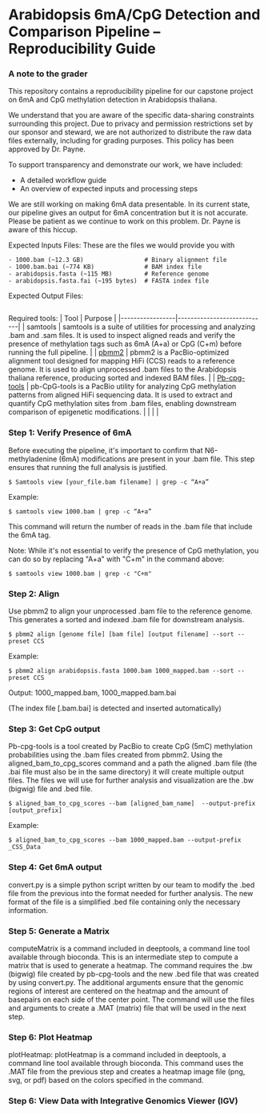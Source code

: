 # Arabidopsis 6mA/CpG Detection and Comparison Pipeline – Reproducibility Guide

### A note to the grader
This repository contains a reproducibility pipeline for our capstone project on 6mA and CpG methylation detection in Arabidopsis thaliana.

We understand that you are aware of the specific data-sharing constraints surrounding this project. Due to privacy and permission restrictions set by our sponsor and steward, we are not authorized to distribute the raw data files externally, including for grading purposes. This policy has been approved by Dr. Payne.

To support transparency and demonstrate our work, we have included:
- A detailed workflow guide
- An overview of expected inputs and processing steps
  
We are still working on making 6mA data presentable. In its current state, our pipeline gives an output for 6mA concentration but it is not accurate. Please be patient as we continue to work on this problem. Dr. Payne is aware of this hiccup.

Expected Inputs Files:
These are the files we would provide you with
  ```
  - 1000.bam (~12.3 GB)                 # Binary alignment file
  - 1000.bam.bai (~774 KB)              # BAM index file
  - arabidopsis.fasta (~115 MB)         # Reference genome
  - arabidopsis.fasta.fai (~195 bytes)  # FASTA index file
  ```

Expected Output Files:
  ```

  ```

Required tools:
| Tool | Purpose |
|-----------------|----------------------------|
| samtools | samtools is a suite of utilities for processing and analyzing .bam and .sam files. It is used to inspect aligned reads and verify the presence of methylation tags such as 6mA (A+a) or CpG (C+m) before running the full pipeline. |
| [pbmm2](https://github.com/PacificBiosciences/pbmm2) | pbmm2 is a PacBio-optimized alignment tool designed for mapping HiFi (CCS) reads to a reference genome. It is used to align unprocessed .bam files to the Arabidopsis thaliana reference, producing sorted and indexed BAM files. |
| [Pb-cpg-tools](https://github.com/PacificBiosciences/pb-CpG-tools) | pb-CpG-tools is a PacBio utility for analyzing CpG methylation patterns from aligned HiFi sequencing data. It is used to extract and quantify CpG methylation sites from .bam files, enabling downstream comparison of epigenetic modifications. |
|  |  |


### Step 1: Verify Presence of 6mA
Before executing the pipeline, it's important to confirm that N6-methyladenine (6mA) modifications are present in your .bam file. This step ensures that running the full analysis is justified.

  ```
  $ Samtools view [your_file.bam filename] | grep -c “A+a”
  ```
Example:
  ```
  $ samtools view 1000.bam | grep -c “A+a”
  ```

This command will return the number of reads in the .bam file that include the 6mA tag. 

Note: While it's not essential to verify the presence of CpG methylation, you can do so by replacing "A+a" with "C+m" in the command above:

  ```
  $ samtools view 1000.bam | grep -c "C+m"
  ```

### Step 2: Align 
Use pbmm2 to align your unprocessed .bam file to the reference genome. This generates a sorted and indexed .bam file for downstream analysis.

  ```
  $ pbmm2 align [genome file] [bam file] [output filename] --sort --preset CCS
  ```
Example:
  ```
  $ pbmm2 align arabidopsis.fasta 1000.bam 1000_mapped.bam --sort --preset CCS
  ```
Output: 1000_mapped.bam, 1000_mapped.bam.bai

(The index file [.bam.bai] is detected and inserted automatically)

### Step 3: Get CpG output
Pb-cpg-tools is a tool created by PacBio to create CpG (5mC) methylation probabilities using the .bam files created from pbmm2. Using the aligned_bam_to_cpg_scores command and a path the aligned .bam file (the .bai file must also be in the same directory) it will create multiple output files. The files we will use for further analysis and visualization are the .bw (bigwig) file and .bed file. 

  ```
  $ aligned_bam_to_cpg_scores --bam [aligned_bam_name]  --output-prefix [output_prefix]
  ```
  Example:
  ```
  $ aligned_bam_to_cpg_scores --bam 1000_mapped.bam --output-prefix _CSS_Data
  ```

### Step 4: Get 6mA output
convert.py is a simple python script written by our team to modify the .bed file from the previous into the format needed for further analysis. The new format of the file is a simplified .bed file containing only the necessary information.


### Step 5: Generate a Matrix
computeMatrix is a command included in deeptools, a command line tool available through bioconda. This is an intermediate step to compute a matrix that is used to generate a heatmap. The command requires the .bw (bigwig) file created by pb-cpg-tools and the new .bed file that was created by using convert.py. The additional arguments ensure that the genomic regions of interest are centered on the heatmap and the amount of basepairs on each side of the center point. The command will use the files and arguments to create a .MAT (matrix) file that will be used in the next step.


### Step 6: Plot Heatmap
plotHeatmap:
plotHeatmap is a command included in deeptools, a command line tool available through bioconda. This command uses the .MAT file from the previous step and creates a heatmap image file (png, svg, or pdf) based on the colors specified in the command.


### Step 6: View Data with Integrative Genomics Viewer (IGV)


